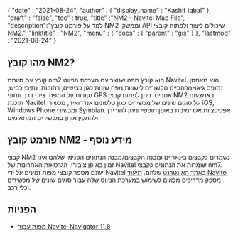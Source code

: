 {
  "date" : "2021-08-24",
  "author" : {
    "display_name" : "Kashif Iqbal"
},
  "draft" : "false",
  "toc" : true,
  "title" :"NM2 - Navitel Map File",
  "description":"למד על פורמט קובץ NM2 וממשקי API שיכולים ליצור ולפתוח קובצי NM2.",
  "linktitle" : "NM2",
  "menu" : {
    "docs" : {
      "parent" : "gis"
}
},
  "lastmod" : "2021-08-24"
}

## מהו קובץ NM2?

קובץ עם סיומת nm2 הוא קובץ מפה שנוצר עם מערכת הניווט Navitel. הוא מאחסן נתונים גיאו-מרחביים הקשורים לישויות מפה שונות כגון כבישים, רחובות, נתיבי כביש, נקודות על המפה, ציוני דרך ונתוני GPS אחרים. ניתן לפתוח קבצי NM2 באמצעות תוכנת Navitel על סוגים שונים של מכשירים כגון טלפונים אנדרואיד, מכשירי iOS, Windows Phone ומכשירי Symbian. אפליקציות אלו זמינות באופן חופשי וניתן להורידן ולהתקין אותן במכשירים המתאימים.

## פורמט קובץ NM2 - מידע נוסף

קבצי NM2 נשמרים כקבצים בינאריים ומבנה הקבצים/מבנה הנתונים הפנימי שלהם אינו זמין באופן ציבורי. הגרסאות האחרונות של Navitel שומרות את הנתונים כקבצי nm7. ישנם מספר קובצי מפות זמינים על ידי Navitel ב[אתר האינטרנט](https://www.navitel.cz/en/downloads/demo) שלהם. [תיעוד Navitel](https://www.navitel.cz/en/downloads/documentation) מספק מדריכים מלאים לשימוש במערכת הניווט שלה עבור סוגים שונים של מכשירים וכלי רכב.

## הפניות

* [מפות עבור Navitel Navigator 11.8](https://www.navitel.cz/en/downloads/demo)

